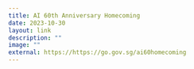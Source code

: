 ```yaml
---
title: AI 60th Anniversary Homecoming
date: 2023-10-30
layout: link
description: ""
image: ""
external: https://https://go.gov.sg/ai60homecoming
---
```

